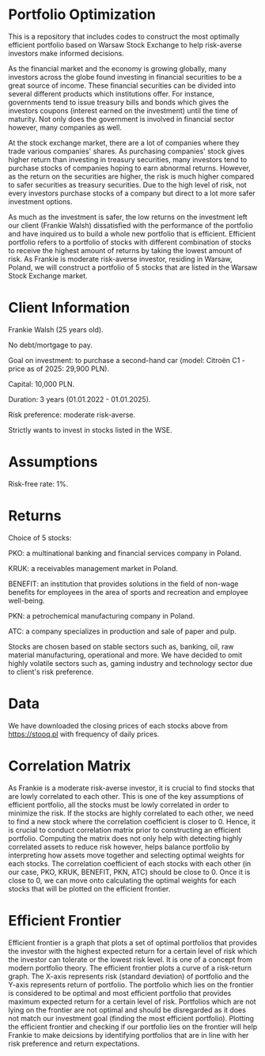 # Portfolio Optimization
This is a repository that includes codes to construct the most optimally efficient portfolio based on Warsaw Stock Exchange to help risk-averse investors make informed decisions. 

As the financial market and the economy is growing globally, many investors across the globe found investing in financial securities to be a great source of income.
These financial securities can be divided into several different products which institutions offer. For instance, governments tend to issue treasury bills and  bonds which gives the investors coupons (interest earned on the investment) until the time of maturity. Not only does the government is involved in financial sector however, many companies as well. 

At the stock exchange market, there are a lot of companies where they trade various companies' shares. As purchasing companies' stock gives higher return than investing in treasury securities, many investors tend to purchase stocks of companies hoping to earn abnormal returns. However, as the return on the securities are higher, the risk is much higher compared to safer securities as treasury securities. Due to the high level of risk, not every investors purchase stocks of a company but direct to a lot more safer investment options. 

As much as the investment is safer, the low returns on the investment left our client (Frankie Walsh) dissatisfied with the performance of the portfolio and have inquired us to build a whole new portfolio that is efficient. Efficient portfolio refers to a portfolio of stocks with different combination of stocks to receive the highest amount of returns by taking the lowest amount of risk. As Frankie is moderate risk-averse investor, residing in Warsaw, Poland, we will construct a portfolio of 5 stocks that are listed in the Warsaw Stock Exchange market. 

# Client Information
Frankie Walsh (25 years old).

No debt/mortgage to pay.

Goal on investment: to purchase a second-hand car (model: Citroën C1 - price as of 2025: 29,900 PLN). 

Capital: 10,000 PLN.

Duration: 3 years (01.01.2022 - 01.01.2025).

Risk preference: moderate risk-averse. 

Strictly wants to invest in stocks listed in the WSE. 

# Assumptions
Risk-free rate: 1%. 

# Returns
Choice of 5 stocks:

PKO: a multinational banking and financial services company in Poland. 

KRUK: a receivables management market in Poland. 

BENEFIT: an institution that provides solutions in the field of non-wage benefits for employees in the area of ​​sports and recreation and employee well-being.

PKN: a petrochemical manufacturing company in Poland. 

ATC: a company specializes in production and sale of paper and pulp.

Stocks are chosen based on stable sectors such as, banking, oil, raw material manufacturing, operational and more. We have decided to omit highly volatile sectors such as, gaming industry and technology sector due to client's risk preference. 

# Data
We have downloaded the closing prices of each stocks above from https://stooq.pl with frequency of daily prices. 

# Correlation Matrix
As Frankie is a moderate risk-averse investor, it is crucial to find stocks that are lowly correlated to each other. This is one of the key assumptions of efficient portfolio, all the stocks must be lowly correlated in order to minimize the risk. If the stocks are highly correlated to each other, we need to find a new stock where the correlation coefficient is closer to 0. 
Hence, it is crucial to conduct correlation matrix prior to constructing an efficient portfolio. Computing the matrix does not only help with detecting highly correlated assets to reduce risk however, helps balance portfolio by interpreting how assets move together and selecting optimal weights for each stocks. 
The correlation coefficient of each stocks with each other (in our case, PKO, KRUK, BENEFIT, PKN, ATC) should be close to 0. Once it is close to 0, we can move onto calculating the optimal weights for each stocks that will be plotted on the efficient frontier.

# Efficient Frontier
Efficient frontier is a graph that plots a set of optimal portfolios that provides the investor with the highest expected return for a certain level of risk which the investor can tolerate or the lowest risk level. It is one of a concept from modern portfolio theory. 
The efficient frontier plots a curve of a risk-return graph. The X-axis represents risk (standard deviation) of portfolio and the Y-axis represents return of portfolio. 
The portfolio which lies on the frontier is considered to be optimal and most efficient portfolio that provides maximum expected return for a certain level of risk. Portfolios which are not lying on the frontier are not optimal and should be disregarded as it does not match our investment goal (finding the most efficient portfolio). 
Plotting the efficient frontier and checking if our portfolio lies on the frontier will help Frankie to make deicsions by identifying portfolios that are in line with her risk preference and return expectations. 

